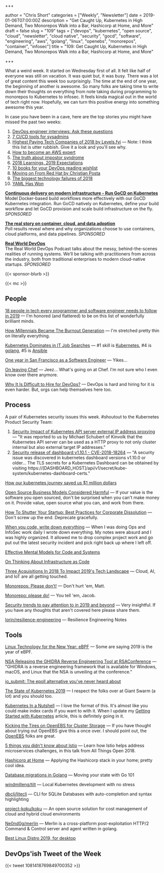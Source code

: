 +++

author = "Chris Short"
categories = ["Weekly", "Newsletter"]
date = 2019-01-06T07:00:00Z
description = "Get Caught Up, Kubernetes in High Demand, Two Monorepos Walk into a Bar, Hashicorp at Home, and More"
draft = false
slug = "109"
tags = ["devops", "kubernetes", "open source", "cloud", "newsletter", "cloud native", "security", "gocd", "software", "engineering", "aws", "golang", "linux", "openebs", "monorepos", "container", "infosec"]
title = "109: Get Caught Up, Kubernetes in High Demand, Two Monorepos Walk into a Bar, Hashicorp at Home, and More"

+++

What a weird week. It started on Wednesday first of all. It felt like half of everyone was still on vacation. It was quiet but, it was busy. There was a lot of great content this week too surprisingly. The time at the end of one year, the beginning of another is awesome. So many folks are taking time to write down their thoughts on everything from note taking during programming to monorepos to Kubernetes to infosec. It feels kinda magical out in the world of tech right now. Hopefully, we can turn this positive energy into something awesome this year.

In case you have been in a cave, here are the top stories you might have missed the past two weeks:

1. [DevOps engineer interviews: Ask these questions](https://enterprisersproject.com/article/2018/12/hiring-devops-engineer-ask-these-questions)
2. [7 CI/CD tools for sysadmins](https://opensource.com/article/18/12/cicd-tools-sysadmins)
3. [Highest Paying Tech Companies of 2018 by Levels.fyi](https://www.levels.fyi/2018/) — Note: I think this list is utter rubbish. Give it a look and you'll see why.
4. [How to become an AWS expert](https://aws.amazon.com/blogs/aws/how-to-become-an-aws-expert/)
5. [The truth about impostor syndrome](https://dev.to/kelly/the-truth-about-impostor-syndrome-165h)
6. [2018 Learnings, 2019 Expectations](https://chrisshort.net/2018-learnings-2019-expectations/)
7. [10 books for your DevOps reading wishlist](https://opensource.com/article/18/12/devops-wishlist)
8. [Moving on From Red Hat by Christian Posta](http://blog.christianposta.com/moving-on-from-red-hat/)
9. [The biggest technology failures of 2018](https://www.technologyreview.com/s/612646/the-biggest-technology-failures-of-2018/)
10. [YAML Has Won](https://medium.com/@robmuh/yaml-has-won-ba5dae37e740)

[**Continuous delivery on modern infrastructure - Run GoCD on Kubernetes**](https://www.gocd.org/kubernetes)  
Model Docker-based build workflows more effectively with our GoCD Kubernetes integration. Run GoCD natively on Kubernetes, define your build workflow and let GoCD provision and scale build infrastructure on the fly. *SPONSORED*

[**The real story on container, cloud, and data adoption**](https://www.oreilly.com/pub/cpc/175842)  
Poll results reveal where and why organizations choose to use containers, cloud platforms, and data pipelines. *SPONSORED*

[**Real World DevOps**](https://www.realworlddevops.com/)  
The Real World DevOps Podcast talks about the messy, behind-the-scenes realities of running systems. We’ll be talking with practitioners from across the industry, both from traditional enterprises to modern cloud-native startups. *SPONSORED*

{{< sponsor-blurb >}}

{{< mc >}}

## People

[18 people in tech every programmer and software engineer needs to follow in 2019](https://hub.packtpub.com/18-people-in-tech-every-programmer-and-software-engineer-needs-to-follow-in-2019/) — I'm honored (and flattered) to be on this list of wonderfully brilliant minds.

[How Millennials Became The Burnout Generation](https://www.buzzfeednews.com/article/annehelenpetersen/millennials-burnout-generation-debt-work) — I'm stretched pretty thin on literally everything.

[Kubernetes Dominates in IT Job Searches](https://www.sdxcentral.com/articles/news/kubernetes-dominates-in-it-job-searches/2019/01/) — #1 skill is [Kubernetes](https://kubernetes.io), #4 is [golang](https://golang.org/), #5 is [Ansible](https://www.ansible.com/)

[One year in San Francisco as a Software Engineer](https://evertpot.com/a-look-back-at-sf/) — Yikes...

[On leaving Chef](https://www.juliandunn.net/2019/01/04/on-leaving-chef/) — Jeez... What's going on at Chef. I'm not sure who I even know over there anymore.

[Why It Is Difficult to Hire for DevOps?](https://thenewstack.io/why-it-is-difficult-to-hire-for-devops/) — DevOps is hard and hiring for it is even harder. But, orgs can help themselves here too.

## Process

A pair of Kubernetes security issues this week. #shoutout to the Kubernetes Product Security Team:

1. [Security Impact of Kubernetes API server external IP address proxying](https://discuss.kubernetes.io/t/security-impact-of-kubernetes-api-server-external-ip-address-proxying/4072) — "It was reported to us by Michael Schubert of Kinvolk that the Kubernetes API server can be used as a HTTP proxy to not only cluster internal but also external target IP addresses."
2. [Security release of dashboard v1.10.1 - CVE-2018-18264](https://discuss.kubernetes.io/t/security-release-of-dashboard-v1-10-1-cve-2018-18264/4069) — "A security issue was discovered in kubernetes dashboard versions v1.10.0 or older... The TLS secrets for a Kubernetes Dashboard can be obtained by visiting https://[DASHBOARD_HOST]/api/v1/secret/kube-system/kubernetes-dashboard-certs."

[How our kubernetes journey saved us $1 million dollars](https://hackernoon.com/how-our-kubernetes-journey-saved-us-1-million-dollars-cede771f1f2b)

[Open Source Business Models Considered Harmful](https://medium.com/@johnmark/open-source-business-models-considered-harmful-2e697256b1e3) — If your value is the software you open sourced, don't be surprised when you can't make money on it. Provide value, open source what you can, and work from there.

[How To Shutter Your Startup: Best Practices for Corporate Dissolution](https://www.techstars.com/content/accelerators/shutter-startup-best-practices-corporate-dissolution/) — Don't screw up the end. Deprecate gracefully.

[When you code, write down everything](https://swizec.com/blog/write-down-everything/swizec/8851) — When I was doing Ops and InfoSec work daily I wrote down everything. My notes were absurd and I was highly organized. It allowed me to drop complex project work and go put out the latest security incident and pick right back up where I left off.

[Effective Mental Models for Code and Systems](https://medium.com/@copyconstruct/effective-mental-models-for-code-and-systems-7c55918f1b3e)

[On Thinking About Infrastructure as Code](https://blog.scottlowe.org/2018/12/31/on-thinking-about-infrastructure-as-code/)

[Three Acquisitions In 2018 To Impact 2019's Tech Landscape](https://www.forbes.com/sites/cognitiveworld/2018/12/30/three-acquisitions-in-2018-to-impact-2019s-tech-landscape/#49ab698d353e) — Cloud, AI, and IoT are all getting touched.

[Monorepos: Please don’t!](https://medium.com/@mattklein123/monorepos-please-dont-e9a279be011b) — Don't hurt 'em, Matt.

[Monorepo: please do!](https://medium.com/@adamhjk/monorepo-please-do-3657e08a4b70) — You tell 'em, Jacob.

[Security trends to pay attention to in 2019 and beyond](https://cloud.google.com/blog/products/identity-security/security-trends-to-pay-attention-to-in-2019-and-beyond) — Very insightful. If you have any thoughts that aren't covered here please share them.

[lorin/resilience-engineering](https://github.com/lorin/resilience-engineering) — Resilience Engineering Notes

## Tools

[Linux Technology for the New Year: eBPF](https://thenewstack.io/linux-technology-for-the-new-year-ebpf/) — Some are saying 2019 is the year of eBPF.

[NSA Releasing the GHIDRA Reverse Engineering Tool at RSAConference](https://www.bleepingcomputer.com/news/security/nsa-releasing-the-ghidra-reverse-engineering-tool-at-rsaconference/) — "GHIDRA is a reverse engineering framework that is available for Windows, macOS, and Linux that the NSA is unveiling at the conference."

[io_submit: The epoll alternative you've never heard about](https://blog.cloudflare.com/io_submit-the-epoll-alternative-youve-never-heard-about/)

[The State of Kubernetes 2019](https://blog.giantswarm.io/the-state-of-kubernetes-2019/) — I respect the folks over at Giant Swarm (a lot) and you should too.

[Kubernetes In a Nutshell](https://enqueuezero.com/kubernetes-in-a-nutshell.html) — I love the format of this. It's almost like you could make index cards if you want to with it. When I update my [Getting Started with Kubernetes](https://chrisshort.net/kubernetes-getting-started/) article, this is definitely going in it.

[Kicking the Tires on OpenEBS for Cluster Storage](https://vadosware.io/post/kicking-the-tires-on-openebs-for-cluster-storage/) — If you have thought about trying out OpenEBS give this a once over. I should point out, the [OpenEBS](https://www.openebs.io/) folks are great.

[5 things you didn't know about Istio](https://opensource.com/article/18/12/you-didnt-know-about-istio) — Learn how Istio helps address microservices challenges, in this talk from All Things Open 2018.

[Hashicorp at Home](https://www.mockingbirdconsulting.co.uk/blog/2019-01-05-hashicorp-at-home/) — Applying the Hashicorp stack in your home; pretty cool idea.

[Database migrations in Golang](https://lanre.wtf/blog/2019/01/02/database-migration-golang/) — Moving your state with Go 101

[windmilleng/tilt](https://github.com/windmilleng/tilt) — Local Kubernetes development with no stress

[dbcli/litecli](https://github.com/dbcli/litecli) — CLI for SQLite Databases with auto-completion and syntax highlighting

[project-koku/koku](https://github.com/project-koku/koku) — An open source solution for cost management of cloud and hybrid cloud environments

[Ne0nd0g/merlin](https://github.com/Ne0nd0g/merlin) — Merlin is a cross-platform post-exploitation HTTP/2 Command & Control server and agent written in golang.

[Best Linux Distro 2019, for desktop](https://haydenjames.io/best-linux-distro/)

## DevOps'ish Tweet of the Week

{{< tweet 1081418769849700352 >}}